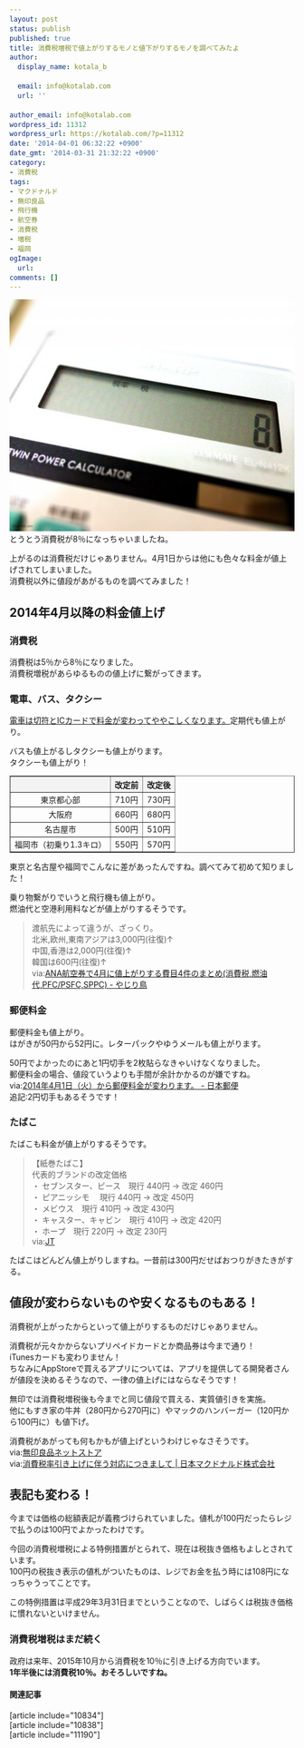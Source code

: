 ```yaml
---
layout: post
status: publish
published: true
title: 消費税増税で値上がりするモノと値下がりするモノを調べてみたよ
author:
  display_name: kotala_b

  email: info@kotalab.com
  url: ''

author_email: info@kotalab.com
wordpress_id: 11312
wordpress_url: https://kotalab.com/?p=11312
date: '2014-04-01 06:32:22 +0900'
date_gmt: '2014-03-31 21:32:22 +0900'
category:
- 消費税
tags:
- マクドナルド
- 無印良品
- 飛行機
- 航空券
- 消費税
- 増税
- 福岡
ogImage:
  url:
comments: []
---
```

<p><img src="/wp-content/uploads/tax-up-price-up-or-down_140401-546x409.jpg" alt="tax-up-price-up-or-down_140401" width="546" height="409" class="alignnone size-large wp-image-11316" /><br />
とうとう消費税が8％になっちゃいましたね。</p>
<p>上がるのは消費税だけじゃありません。4月1日からは他にも色々な料金が値上げされてしまいました。<br />
消費税以外に値段があがるものを調べてみました！</p>
<!--more-->
<h2>2014年4月以降の料金値上げ</h2>
<h3>消費税</h3>
<p>消費税は5％から8％になりました。<br />
消費税増税があらゆるものの値上げに繋がってきます。</p>
<h3>電車、バス、タクシー</h3>
<p><a href="/train-fare-rise-in-price" title="消費税増税に伴って鉄道各社が運賃値上げ！？2014年4月1日から電車の料金がややこしくなるおそれ。">電車は切符とICカードで料金が変わってややこしくなります。</a>定期代も値上がり。</p>
<p>バスも値上がるしタクシーも値上がります。<br />
タクシーも値上がり！</p>
<table border="1" width="100%" align="center">
<tbody>
<tr bgcolor="#f3f3f3" align="center">
<th></th>
<th>改定前</th>
<th>改定後</th>
</tr>
<tr align="center">
<td>東京都心部</td>
<td>710円</td>
<td>730円</td>
</tr>
<tr align="center">
<td>大阪府</td>
<td>660円</td>
<td>680円</td>
</tr>
<tr align="center">
<td>名古屋市</td>
<td>500円</td>
<td>510円</td>
</tr>
<tr align="center">
<td>福岡市（初乗り1.3キロ）</td>
<td>550円</td>
<td>570円</td>
</tr>
</tbody>
</table>
<p>東京と名古屋や福岡でこんなに差があったんですね。調べてみて初めて知りました！</p>
<p>乗り物繋がりでいうと飛行機も値上がり。<br />
燃油代と空港利用料などが値上がりするそうです。</p>
<blockquote><p>渡航先によって違うが、ざっくり。<br />
北米,欧州,東南アジアは3,000円(往復)&uarr;<br />
中国,香港は2,000円(往復)&uarr;<br />
韓国は600円(往復)&uarr;<br />
via:<a href="http://tonogata.hatenablog.com/entry/2014/02/16/100511" target="_blank">ANA航空券で4月に値上がりする費目4件のまとめ(消費税,燃油代,PFC/PSFC,SPPC) - やじり鳥</a></p></blockquote>
<h3>郵便料金</h3>
<p>郵便料金も値上がり。<br />
はがきが50円から52円に。レターパックやゆうメールも値上がります。</p>
<p>50円でよかったのにあと1円切手を2枚貼らなきゃいけなくなりました。<br />
郵便料金の場合、値段ていうよりも手間が余計かかるのが嫌ですね。<br />
via:<a href="http://www.post.japanpost.jp/lpo/tax2014/" target="_blank">2014年4月1日（火）から郵便料金が変わります。 - 日本郵便</a><br />
追記:2円切手もあるそうです！</p>
<h3>たばこ</h3>
<p>たばこも料金が値上がりするそうです。</p>
<blockquote><p>【紙巻たばこ】<br />
代表的ブランドの改定価格<br />
・ セブンスター、ピース　現行 440円 &rarr; 改定 460円<br />
・ ピアニッシモ　 現行 440円 &rarr; 改定 450円<br />
・ メビウス　現行 410円 &rarr; 改定 430円<br />
・ キャスター、キャビン　現行 410円 &rarr; 改定 420円<br />
・ ホープ　現行 220円 &rarr; 改定 230円<br />
via:<a href="http://www.jti.co.jp/investors/press_releases/2014/pdf/20140228_J01.pdf" target="_blank">JT</a>
</p></blockquote>
<p>たばこはどんどん値上がりしますね。一昔前は300円だせばおつりがきたきがする。</p>
<h2>値段が変わらないものや安くなるものもある！</h2>
<p>消費税が上がったからといって値上がりするものだけじゃありません。</p>
<p>消費税が元々かからないプリペイドカードとか商品券は今まで通り！<br />
iTunesカードも変わりません！<br />
ちなみに<span class="b">AppStoreで買えるアプリについては、アプリを提供してる開発者さんが値段を決めるそうなので、一律の値上げにはならなそうです！</span></p>
<p>無印では消費税増税後も今までと同じ値段で買える、実質値引きを実施。<br />
他にもすき家の牛丼（280円から270円に）やマックのハンバーガー（120円から100円に）も値下げ。</p>
<p>消費税があがっても何もかもが値上げというわけじゃなさそうです。<br />
via:<a href="http://www.muji.net/store/" target="_blank">無印良品ネットストア</a><br />
via:<a href="http://digitalpr.jp/r/7088" target="_blank">消費税率引き上げに伴う対応につきまして | 日本マクドナルド株式会社</a></p>
<h2>表記も変わる！</h2>
<p>今までは価格の総額表記が義務づけられていました。値札が100円だったらレジで払うのは100円でよかったわけです。</p>
<p>今回の消費税増税による特例措置がとられて、現在は税抜き価格もよしとされています。<br />
100円の税抜き表示の値札がついたものは、レジでお金を払う時には108円になっちゃうってことです。</p>
<p>この特例措置は平成29年3月31日までということなので、しばらくは税抜き価格に慣れないといけません。</p>
<h3>消費税増税はまだ続く</h3>
<p>政府は来年、2015年10月から消費税を10％に引き上げる方向でいます。<br />
<strong>1年半後には消費税10％。おそろしいですね。</strong></p>
<h4 class="rel">関連記事</h4>
<p>[article include="10834"]<br />
[article include="10838"]<br />
[article include="11190"]</p>
